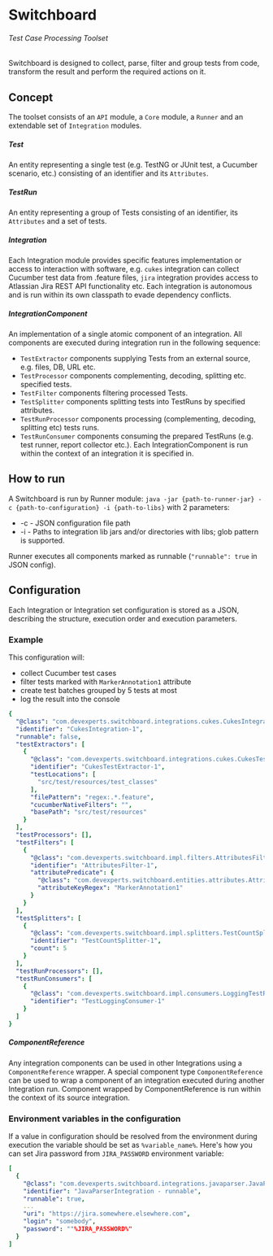 # Switchboard

###### Test Case Processing Toolset
Switchboard is designed to collect, parse, filter and group tests from code,
transform the result and perform the required actions on it.

## Concept
The toolset consists of an `API` module, a `Core` module, a `Runner` and an extendable set of `Integration` modules.

##### Test
An entity representing a single test (e.g. TestNG or JUnit test, a Cucumber scenario, etc.) consisting of an identifier and its `Attributes`.

##### TestRun
An entity representing a group of Tests consisting of an identifier, its `Attributes` and a set of tests.

##### Integration
Each Integration module provides specific features implementation or access to interaction with software,
e.g. `cukes` integration can collect Cucumber test data from .feature files, `jira` integration provides access
to Atlassian Jira REST API functionality etc.
Each integration is autonomous and is run within its own classpath to evade dependency conflicts.

##### IntegrationComponent
An implementation of a single atomic component of an integration.
All components are executed during integration run in the following sequence:
- `TestExtractor` components supplying Tests from an external source, e.g. files, DB, URL etc.
- `TestProcessor` components complementing, decoding, splitting etc. specified tests.
- `TestFilter` components filtering processed Tests.
- `TestSplitter` components splitting tests into TestRuns by specified attributes.
- `TestRunProcessor` components processing (complementing, decoding, splitting etc) tests runs.
- `TestRunConsumer` components consuming the prepared TestRuns (e.g. test runner, report collector etc.).
  Each IntegrationComponent is run within the context of an integration it is specified in.

## How to run
A Switchboard is run by Runner module:
```java -jar {path-to-runner-jar} -c {path-to-configuration} -i {path-to-libs}```
with 2 parameters:
- -c - JSON configuration file path
- -i - Paths to integration lib jars and/or directories with libs; glob pattern is supported.

Runner executes all components marked as runnable (`"runnable": true` in JSON  config).

## Configuration
Each Integration or Integration set configuration is stored as a JSON, describing the structure,
execution order and execution parameters.

### Example
This configuration will:
- collect Cucumber test cases
- filter tests marked with `MarkerAnnotation1` attribute
- create test batches grouped by 5 tests at most
- log the result into the console

```yaml
{
  "@class": "com.devexperts.switchboard.integrations.cukes.CukesIntegration",
  "identifier": "CukesIntegration-1",
  "runnable": false,
  "testExtractors": [
    {
      "@class": "com.devexperts.switchboard.integrations.cukes.CukesTestExtractor",
      "identifier": "CukesTestExtractor-1",
      "testLocations": [
        "src/test/resources/test_classes"
      ],
      "filePattern": "regex:.*.feature",
      "cucumberNativeFilters": "",
      "basePath": "src/test/resources"
    }
  ],
  "testProcessors": [],
  "testFilters": [
    {
      "@class": "com.devexperts.switchboard.impl.filters.AttributesFilter",
      "identifier": "AttributesFilter-1",
      "attributePredicate": {
        "@class": "com.devexperts.switchboard.entities.attributes.AttributeIsPresent",
        "attributeKeyRegex": "MarkerAnnotation1"
      }
    }
  ],
  "testSplitters": [
    {
      "@class": "com.devexperts.switchboard.impl.splitters.TestCountSplitter",
      "identifier": "TestCountSplitter-1",
      "count": 5
    }
  ],
  "testRunProcessors": [],
  "testRunConsumers": [
    {
      "@class": "com.devexperts.switchboard.impl.consumers.LoggingTestRunConsumer",
      "identifier": "TestLoggingConsumer-1"
    }
  ]
}
```

##### ComponentReference
Any integration components can be used in other Integrations using a `ComponentReference` wrapper.
A special component type `ComponentReference` can be used to wrap a component of an integration
executed during another Integration run. Component wrapped by ComponentReference is run within the context of its source integration.

### Environment variables in the configuration
If a value in configuration should be resolved from the environment during execution the variable should be set as `%variable_name%`.
Here's how you can set Jira password from `JIRA_PASSWORD` environment variable:
```yaml
[
  {
    "@class": "com.devexperts.switchboard.integrations.javaparser.JavaParserIntegration",
    "identifier": "JavaParserIntegration - runnable",
    "runnable": true,
    ...
    "uri": "https://jira.somewhere.elsewhere.com",
    "login": "somebody",
    "password": ""%JIRA_PASSWORD%"
  }
]
```
